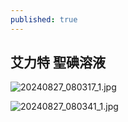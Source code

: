 ```yaml
---
published: true
---
```

## 艾力特 聖碘溶液

![20240827_080317_1.jpg]({{site.baseurl}}/img/20240827_080317_1.jpg)

![20240827_080341_1.jpg]({{site.baseurl}}/img/20240827_080341_1.jpg)
